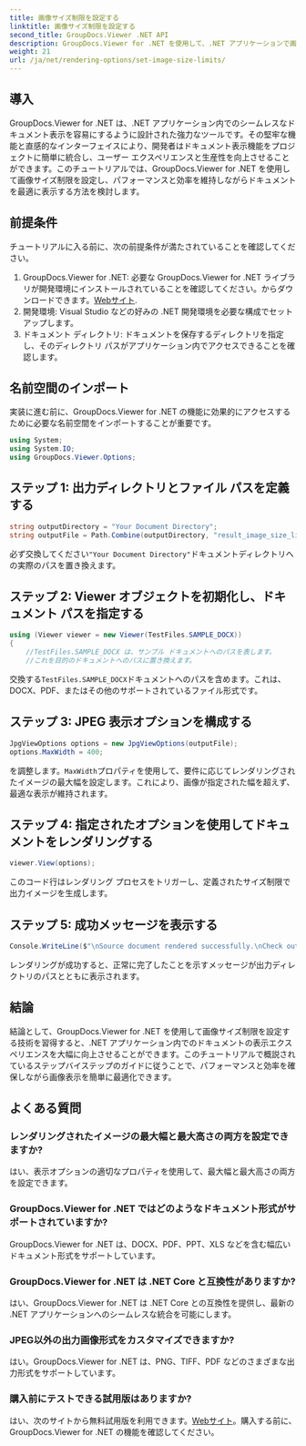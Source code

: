 ```yaml
---
title: 画像サイズ制限を設定する
linktitle: 画像サイズ制限を設定する
second_title: GroupDocs.Viewer .NET API
description: GroupDocs.Viewer for .NET を使用して、.NET アプリケーションで画像サイズの制限を簡単に設定し、ドキュメントの表示エクスペリエンスを向上させる方法を学びます。
weight: 21
url: /ja/net/rendering-options/set-image-size-limits/
---
```

## 導入
GroupDocs.Viewer for .NET は、.NET アプリケーション内でのシームレスなドキュメント表示を容易にするように設計された強力なツールです。その堅牢な機能と直感的なインターフェイスにより、開発者はドキュメント表示機能をプロジェクトに簡単に統合し、ユーザー エクスペリエンスと生産性を向上させることができます。このチュートリアルでは、GroupDocs.Viewer for .NET を使用して画像サイズ制限を設定し、パフォーマンスと効率を維持しながらドキュメントを最適に表示する方法を検討します。
## 前提条件
チュートリアルに入る前に、次の前提条件が満たされていることを確認してください。
1.  GroupDocs.Viewer for .NET: 必要な GroupDocs.Viewer for .NET ライブラリが開発環境にインストールされていることを確認してください。からダウンロードできます。[Webサイト](https://releases.groupdocs.com/viewer/net/).
2. 開発環境: Visual Studio などの好みの .NET 開発環境を必要な構成でセットアップします。
3. ドキュメント ディレクトリ: ドキュメントを保存するディレクトリを指定し、そのディレクトリ パスがアプリケーション内でアクセスできることを確認します。

## 名前空間のインポート
実装に進む前に、GroupDocs.Viewer for .NET の機能に効果的にアクセスするために必要な名前空間をインポートすることが重要です。
```csharp
using System;
using System.IO;
using GroupDocs.Viewer.Options;
```
## ステップ 1: 出力ディレクトリとファイル パスを定義する
```csharp
string outputDirectory = "Your Document Directory";
string outputFile = Path.Combine(outputDirectory, "result_image_size_limit.jpg");
```
必ず交換してください`"Your Document Directory"`ドキュメントディレクトリへの実際のパスを置き換えます。
## ステップ 2: Viewer オブジェクトを初期化し、ドキュメント パスを指定する
```csharp
using (Viewer viewer = new Viewer(TestFiles.SAMPLE_DOCX))
{
    //TestFiles.SAMPLE_DOCX は、サンプル ドキュメントへのパスを表します。
    //これを目的のドキュメントへのパスに置き換えます。
```
交換する`TestFiles.SAMPLE_DOCX`ドキュメントへのパスを含めます。これは、DOCX、PDF、またはその他のサポートされているファイル形式です。
## ステップ 3: JPEG 表示オプションを構成する
```csharp
JpgViewOptions options = new JpgViewOptions(outputFile);
options.MaxWidth = 400;
```
を調整します。`MaxWidth`プロパティを使用して、要件に応じてレンダリングされたイメージの最大幅を設定します。これにより、画像が指定された幅を超えず、最適な表示が維持されます。
## ステップ 4: 指定されたオプションを使用してドキュメントをレンダリングする
```csharp
viewer.View(options);
```
このコード行はレンダリング プロセスをトリガーし、定義されたサイズ制限で出力イメージを生成します。
## ステップ 5: 成功メッセージを表示する
```csharp
Console.WriteLine($"\nSource document rendered successfully.\nCheck output in {outputDirectory}.");
```
レンダリングが成功すると、正常に完了したことを示すメッセージが出力ディレクトリのパスとともに表示されます。

## 結論
結論として、GroupDocs.Viewer for .NET を使用して画像サイズ制限を設定する技術を習得すると、.NET アプリケーション内でのドキュメントの表示エクスペリエンスを大幅に向上させることができます。このチュートリアルで概説されているステップバイステップのガイドに従うことで、パフォーマンスと効率を確保しながら画像表示を簡単に最適化できます。
## よくある質問
### レンダリングされたイメージの最大幅と最大高さの両方を設定できますか?
はい、表示オプションの適切なプロパティを使用して、最大幅と最大高さの両方を設定できます。
### GroupDocs.Viewer for .NET ではどのようなドキュメント形式がサポートされていますか?
GroupDocs.Viewer for .NET は、DOCX、PDF、PPT、XLS などを含む幅広いドキュメント形式をサポートしています。
### GroupDocs.Viewer for .NET は .NET Core と互換性がありますか?
はい、GroupDocs.Viewer for .NET は .NET Core との互換性を提供し、最新の .NET アプリケーションへのシームレスな統合を可能にします。
### JPEG以外の出力画像形式をカスタマイズできますか?
はい。GroupDocs.Viewer for .NET は、PNG、TIFF、PDF などのさまざまな出力形式をサポートしています。
### 購入前にテストできる試用版はありますか?
はい、次のサイトから無料試用版を利用できます。[Webサイト](https://releases.groupdocs.com/viewer/net/)。購入する前に、GroupDocs.Viewer for .NET の機能を確認してください。